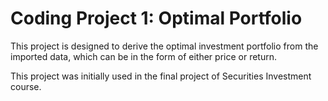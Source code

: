 # Coding Project 1: Optimal Portfolio
This project is designed to derive the optimal investment portfolio from the imported data, which can be in the form of either price or return.

This project was initially used in the final project of Securities Investment course.
